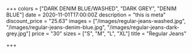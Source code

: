 +++
colors = ["DARK DENIM BLUE/WASHED", "DARK GREY", "DENIM BLUE"]
date = 2020-11-01T17:00:00Z
description = "this is meta"
discount_price = "25.63"
images = ["/images/regular-jeans-washed.jpg", "/images/regular-jeans-denim-blue.jpg", "/images/regular-jeans-dark-grey.jpg"]
price = "30"
sizes = ["S", "M", "L", "XL"]
title = "Regular Jeans"

+++
